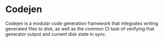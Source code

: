 # Codejen

Codejen is a modular code generation framework that integrates writing generated files to disk, as well as the common CI task of verifying that generator output and current disk state in sync.
